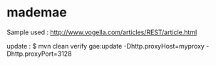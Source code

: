 mademae
=======

Sample used : http://www.vogella.com/articles/REST/article.html


update :
$ mvn clean verify gae:update -Dhttp.proxyHost=myproxy -Dhttp.proxyPort=3128
